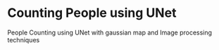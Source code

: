 # Counting People using UNet
People Counting using UNet with gaussian map and Image processing techniques
